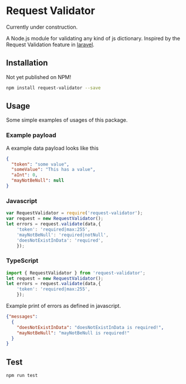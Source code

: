 # Request Validator
Currently under construction.

A Node.js module for validating any kind of js dictionary.
Inspired by the Request Validation feature in [laravel](https://laravel.com/docs/5.8/validation).
 
## Installation 
Not yet published on NPM!
```sh
npm install request-validator --save
```
## Usage
Some simple examples of usages of this package.
### Example payload
A example data payload looks like this
```JSON
{
  "token": "some value",
  "someValue": "This has a value",
  "aInt": 0,
  "mayNotBeNull": null
}
```

### Javascript
```javascript
var RequestValidator = require('request-validator');
var request = new RequestValidator();
let errors = request.validate(data,{
    'token': 'required|max:255',
    'mayNotBeNull': 'required|notNull',
    'doesNotExistInData': 'required',
    });
```
### TypeScript
```typescript
import { RequestValidator } from 'request-validator';
let request = new RequestValidator();
let errors = request.validate(data,{
    'token': 'required|max:255',
    });
```
Example print of errors as defined in javascript.
```json
{"messages":
  {
    "doesNotExistInData": "doesNotExistInData is required!",
    "mayNotBeNull": "mayNotBeNull is required!"
  }
}
```
## Test
```sh
npm run test
```
